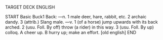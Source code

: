 TARGET DECK
ENGLISH

START
Basic
Buck1
Back: —n. 1 male deer, hare, rabbit, etc. 2 archaic dandy. 3 (attrib.) Slang male. —v. 1 (of a horse) jump upwards with its back arched. 2 (usu. Foll. By off) throw (a rider) in this way. 3 (usu. Foll. By up) colloq. A cheer up. B hurry up; make an effort. [old english]
END
